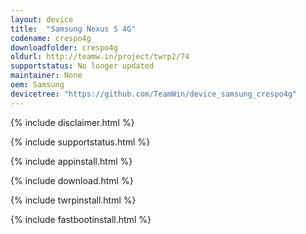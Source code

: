 ```yaml
---
layout: device
title:  "Samsung Nexus S 4G"
codename: crespo4g
downloadfolder: crespo4g
oldurl: http://teamw.in/project/twrp2/74
supportstatus: No longer updated
maintainer: None
oem: Samsung
devicetree: "https://github.com/TeamWin/device_samsung_crespo4g"
---
```


{% include disclaimer.html %}

{% include supportstatus.html %}

{% include appinstall.html %}

{% include download.html %}

{% include twrpinstall.html %}

{% include fastbootinstall.html %}
